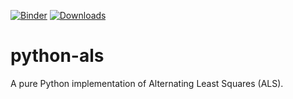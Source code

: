 [![Binder](https://mybinder.org/badge_logo.svg)](https://mybinder.org/v2/gh/ruivieira/python-als/master?filepath=docs%2Fexamples.ipynb)
[![Downloads](https://pepy.tech/badge/als)](https://pepy.tech/project/als)

# python-als

A pure Python implementation of Alternating Least Squares (ALS).